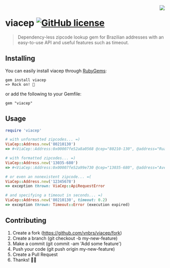 <img src="https://upload.wikimedia.org/wikipedia/commons/thumb/b/bc/BRA_orthographic.svg/270px-BRA_orthographic.svg.png" align="right" />

# viacep [![GitHub license](https://img.shields.io/github/license/vnbrs/burocracia.cr.svg)](https://github.com/vnbrs/burocracia.cr/blob/master/LICENSE) 
> Dependency-less zipcode lookup gem for Brazilian addresses with an easy-to-use API and useful features such as timeout.

## Installing

You can easily install viacep through [RubyGems](https://rubygems.org/gems/viacep/):

```shell
gem install viacep
=> Rock on! 🚀
```

or add the following to your Gemfile:

```shell
gem "viacep"
```

## Usage

```ruby
require 'viacep'

# with unformatted zipcodes... =)
ViaCep::Address.new('80210130')
=> #<ViaCep::Address:0x00007fe52a8a0568 @cep="80210-130", @address="Rua José Ananias Mauad", @neighborhood="Jardim Botânico", @city="Curitiba", @state="PR", @ibge="4106902", @gia="">

# with formatted zipcodes... =)
ViaCep::Address.new('13035-680')
=> #<ViaCep::Address:0x00007fe52a99e730 @cep="13035-680", @address="Avenida João Jorge", @neighborhood="Vila Industrial", @city="Campinas", @state="SP", @ibge="3509502", @gia="2446">

# or even an nonexistent zipcode... =(
ViaCep::Address.new('12345678')
=> exception thrown: ViaCep::ApiRequestError

# and specifying a timeout in seconds... =)
ViaCep::Address.new('80210130', timeout: 0.2)
=> exception thrown: Timeout::Error (execution expired)
```

## Contributing

1. Create a fork (https://github.com/vnbrs/viacep/fork)
2. Create a branch (git checkout -b my-new-feature)
3. Make a commit  (git commit -am 'Add some feature')
4. Push your code (git push origin my-new-feature)
5. Create a Pull Request
6. Thanks! 🤙🏼

